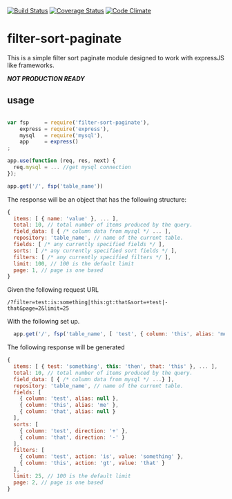 [![Build Status](https://travis-ci.org/scull7/filter-sort-paginate.svg?branch=master)](https://travis-ci.org/scull7/filter-sort-paginate)
[![Coverage Status](https://img.shields.io/coveralls/scull7/filter-sort-paginate.svg)](https://coveralls.io/r/scull7/filter-sort-paginate)
[![Code Climate](https://codeclimate.com/github/scull7/filter-sort-paginate/badges/gpa.svg)](https://codeclimate.com/github/scull7/filter-sort-paginate)

filter-sort-paginate
====================

This is a simple filter sort paginate module designed to work 
with expressJS like frameworks.

***NOT PRODUCTION READY***

usage
-----

```javascript

var fsp     = require('filter-sort-paginate'),
    express = require('express'),
    mysql   = require('mysql'),
    app     = express()
;

app.use(function (req, res, next) {
  req.mysql = ... //get mysql connection
});

app.get('/', fsp('table_name'))

```

The response will be an object that has the following structure:

```javascript
{
  items: [ { name: 'value' }, ... ],
  total: 10, // total number of items produced by the query.
  field_data: [ { /* column data from mysql */ ... ],
  repository: 'table_name', // name of the current table.
  fields: [ /* any currently specified fields */ ],
  sorts: [ /* any currently specified sort fields */ ],
  filters: [ /* any currently specified filters */ ],
  limit: 100, // 100 is the default limit
  page: 1, // page is one based
}
```

Given the following request URL

`/?filter=test:is:something|this:gt:that&sort=+test|-that&page=2&limit=25`

With the following set up.

```javascript
  app.get('/', fsp('table_name', [ 'test', { column: 'this', alias: 'me' }, 'that' ]));
```

The following response will be generated

```javascript
{
  items: [ { test: 'something', this: 'then', that: 'this' }, ... ],
  total: 10, // total number of items produced by the query.
  field_data: [ { /* column data from mysql */ ...} ],
  repository: 'table_name', // name of the current table.
  fields: [
    { column: 'test', alias: null },
    { column: 'this', alias: 'me' },
    { column: 'that', alias: null }
  ],
  sorts: [
    { column: 'test', direction: '+' },
    { column: 'that', direction: '-' }
  ],
  filters: [
    { column: 'test', action: 'is', value: 'something' },
    { column: 'this', action: 'gt', value: 'that' }
  ],
  limit: 25, // 100 is the default limit
  page: 2, // page is one based
}
```
